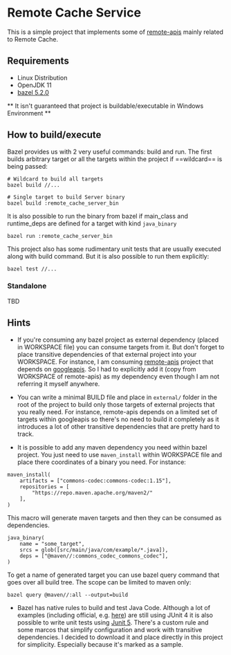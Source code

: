 # Remote Cache Service

This is a simple project that implements some of [remote-apis](https://github.com/bazelbuild/remote-apis/blob/main/build/bazel/remote/execution/v2/remote_execution.proto)
mainly related to Remote Cache.

## Requirements

* Linux Distribution
* OpenJDK 11
* [bazel 5.2.0](https://docs.bazel.build/versions/main/install.html)

** It isn't guaranteed that project is buildable/executable in Windows Environment **

## How to build/execute
Bazel provides us with 2 very useful commands: build and run. The first builds arbitrary target
or all the targets within the project if ==wildcard== is being passed:
```
# Wildcard to build all targets
bazel build //...

# Single target to build Server binary
bazel build :remote_cache_server_bin
```
It is also possible to run the binary from bazel if main_class and runtime_deps are defined
for a target with kind `java_binary`
```
bazel run :remote_cache_server_bin
```

This project also has some rudimentary unit tests that are usually executed along with build command.
But it is also possible to run them explicitly:
```
bazel test //...
```

### Standalone
TBD

## Hints
- If you're consuming any bazel project as external dependency (placed in WORKSPACE file)
you can consume targets from it. But don't forget to place transitive
dependencies of that external project into your WORKSPACE. For instance,
I am consuming [remote-apis](https://github.com/bazelbuild/remote-apis/) project that
depends on [googleapis](https://github.com/googleapis/googleapis). So I had to explicitly
add it (copy from WORKSPACE of remote-apis) as my dependency even though I am not 
referring it myself anywhere.

- You can write a minimal BUILD file and place in `external/` folder in the root of the project to build only those targets 
of external projects that you really need. For instance, remote-apis depends on a limited set of targets within googleapis
so there's no need to build it completely as it introduces a lot of other transitive dependencies that are pretty hard 
to track.

- It is possible to add any maven dependency you need within bazel project. You just need to use `maven_install` within
WORKSPACE file and place there coordinates of a binary you need. For instance:
```
maven_install(
    artifacts = ["commons-codec:commons-codec:1.15"],
    repositories = [
        "https://repo.maven.apache.org/maven2/"
    ],
)
```
This macro will generate maven targets and then they can be consumed as dependencies. 
```
java_binary(
    name = "some_target",
    srcs = glob([src/main/java/com/example/*.java]),
    deps = ["@maven//:commons_codec_commons_codec"],
)
```
To get a name of generated target you can use bazel query command that goes
over all build tree. The scope can be limited to maven only:
```
bazel query @maven//:all --output=build
```

- Bazel has native rules to build and test Java Code. Although a lot of examples (including official, 
e.g. [here](https://github.com/grpc/grpc-java/tree/master/examples/src/test/java/io/grpc/examples))
are still using JUnit 4 it is also possible to write unit tests using [Junit 5](https://github.com/grpc/grpc-java/tree/master/examples/src/test/java/io/grpc/examples).
There's a custom rule and some marcos that simplify configuration and work with transitive dependencies.
I decided to download it and place directly in this project for simplicity. Especially because
it's marked as a sample.